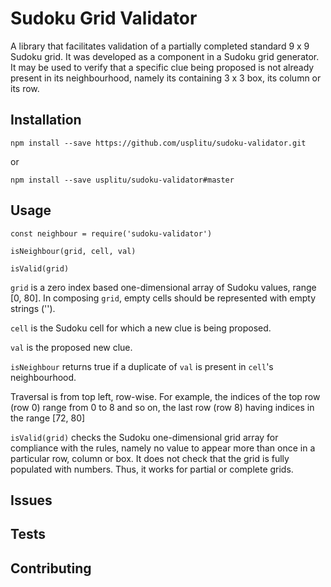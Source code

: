 
# Sudoku Grid Validator

A library that facilitates validation of a partially completed standard 9 x 9 Sudoku grid. It was developed as a component in a Sudoku grid generator. It may be used to verify that a specific clue being proposed is not already present in its neighbourhood, namely its containing  3 x 3 box, its column or its row.

## Installation

`npm install --save https://github.com/usplitu/sudoku-validator.git`

or

`npm install --save usplitu/sudoku-validator#master`

## Usage

`const neighbour = require('sudoku-validator')`

`isNeighbour(grid, cell, val)`

`isValid(grid)`

`grid` is a zero index based one-dimensional array of Sudoku values, range [0, 80]. In composing `grid`, empty cells should be represented with empty strings (''). 

`cell` is the Sudoku cell for which a new clue is being proposed.

`val` is the proposed new clue.

`isNeighbour` returns true if a duplicate of `val` is present in `cell`'s neighbourhood.


Traversal is from top left, row-wise. For example, the indices of the top row (row 0) range from 0 to 8 and so on, the last row (row 8) having indices in the range [72, 80]

`isValid(grid)` checks the Sudoku one-dimensional grid array for compliance with the rules, namely no value to appear more than once in a particular row, column or box. It does not check that the grid is fully populated with numbers. Thus, it works for partial or complete grids.

## Issues


## Tests

  

## Contributing


